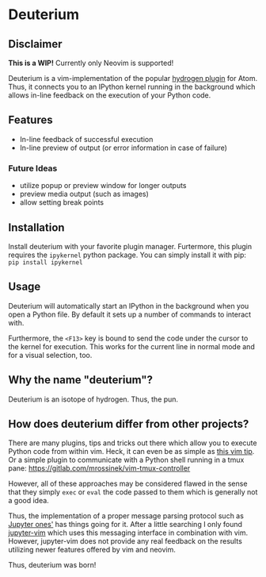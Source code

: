 # Deuterium

## Disclaimer
**This is a WIP!**
Currently only Neovim is supported!

Deuterium is a vim-implementation of the popular [hydrogen plugin](https://atom.io/packages/hydrogen)
for Atom.
Thus, it connects you to an IPython kernel running in the background which
allows in-line feedback on the execution of your Python code.


## Features
- In-line feedback of successful execution
- In-line preview of output (or error information in case of failure)

### Future Ideas
- utilize popup or preview window for longer outputs
- preview media output (such as images)
- allow setting break points


## Installation
Install deuterium with your favorite plugin manager.
Furtermore, this plugin requires the `ipykernel` python package.
You can simply install it with pip: `pip install ipykernel`


## Usage
Deuterium will automatically start an IPython in the background when you open a
Python file.
By default it sets up a number of commands to interact with.

Furthermore, the `<F13>` key is bound to send the code under the cursor to the
kernel for execution.
This works for the current line in normal mode and for a visual selection, too.


## Why the name "deuterium"?

Deuterium is an isotope of hydrogen. Thus, the pun.


## How does deuterium differ from other projects?

There are many plugins, tips and tricks out there which allow you to execute
Python code from within vim.
Heck, it can even be as simple as [this vim tip](https://vim.fandom.com/wiki/Execute_Python_from_within_current_file).
Or a simple plugin to communicate with a Python shell running in a tmux pane:
https://gitlab.com/mrossinek/vim-tmux-controller

However, all of these approaches may be considered flawed in the sense that they
simply `exec` or `eval` the code passed to them which is generally not a good
idea.

Thus, the implementation of a proper message parsing protocol such as
[Jupyter ones'](https://jupyter-client.readthedocs.io/en/stable/messaging.html)
has things going for it.
After a little searching I only found [jupyter-vim](https://github.com/jupyter-vim/jupyter-vim)
which uses this messaging interface in combination with vim.
However, jupyter-vim does not provide any real feedback on the results utilizing
newer features offered by vim and neovim.

Thus, deuterium was born!

